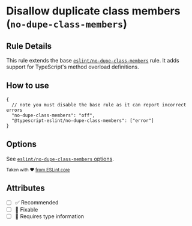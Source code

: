 # Disallow duplicate class members (`no-dupe-class-members`)

## Rule Details

This rule extends the base
[`eslint/no-dupe-class-members`](https://eslint.org/docs/rules/no-dupe-class-members)
rule. It adds support for TypeScript's method overload definitions.

## How to use

```jsonc
{
  // note you must disable the base rule as it can report incorrect errors
  "no-dupe-class-members": "off",
  "@typescript-eslint/no-dupe-class-members": ["error"]
}
```

## Options

See
[`eslint/no-dupe-class-members` options](https://eslint.org/docs/rules/no-dupe-class-members#options).

<sup>Taken with ❤️
[from ESLint core](https://github.com/eslint/eslint/blob/master/docs/rules/no-dupe-class-members.md)</sup>

## Attributes

- [ ] ✅ Recommended
- [ ] 🔧 Fixable
- [ ] 💭 Requires type information
